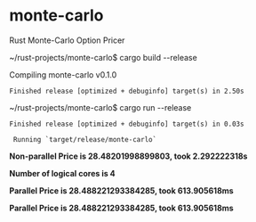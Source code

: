 # monte-carlo
Rust Monte-Carlo Option Pricer


~/rust-projects/monte-carlo$ cargo build --release

   Compiling monte-carlo v0.1.0
   
    Finished release [optimized + debuginfo] target(s) in 2.50s
    
~/rust-projects/monte-carlo$ cargo run --release

    Finished release [optimized + debuginfo] target(s) in 0.03s
    
     Running `target/release/monte-carlo`
     
<b>Non-parallel Price is 28.48201998899803, took 2.292222318s</b>

<b>Number of logical cores is 4</b>

<b>Parallel Price is 28.488221293384285, took 613.905618ms</b>

<b>Parallel Price is 28.488221293384285, took 613.905618ms</b>


